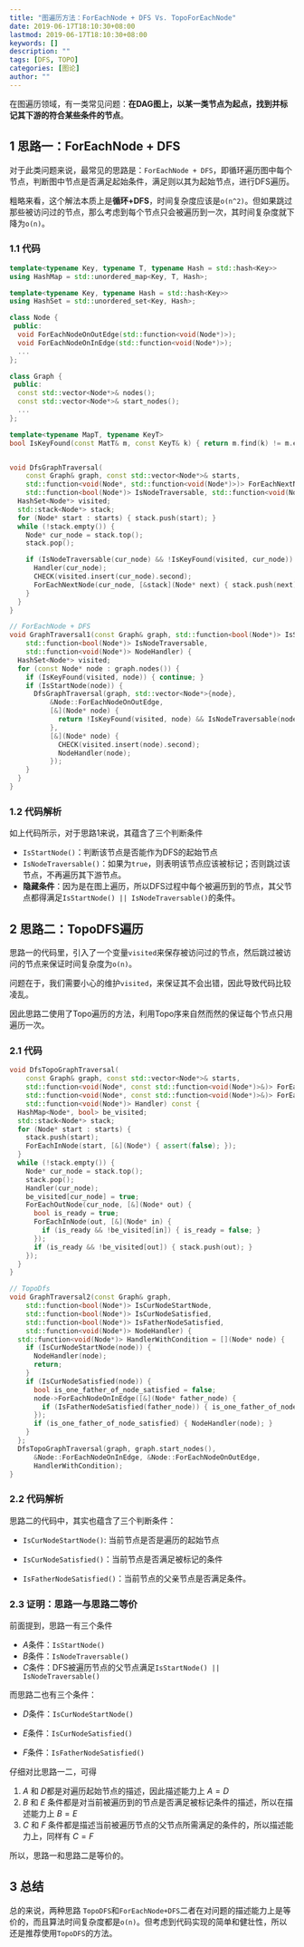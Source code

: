 ```yaml
---
title: "图遍历方法：ForEachNode + DFS Vs. TopoForEachNode"
date: 2019-06-17T18:10:30+08:00
lastmod: 2019-06-17T18:10:30+08:00
keywords: []
description: ""
tags: [DFS, TOPO]
categories: [图论]
author: ""
---
```


在图遍历领域，有一类常见问题：**在DAG图上，以某一类节点为起点，找到并标记其下游的符合某些条件的节点**。

## 1 思路一：ForEachNode + DFS

对于此类问题来说，最常见的思路是：`ForEachNode + DFS`，即循环遍历图中每个节点，判断图中节点是否满足起始条件，满足则以其为起始节点，进行DFS遍历。

粗略来看，这个解法本质上是**循环+DFS**，时间复杂度应该是`o(n^2)`。但如果跳过那些被访问过的节点，那么考虑到每个节点只会被遍历到一次，其时间复杂度就下降为`o(n)`。

### 1.1 代码

``` cpp
template<typename Key, typename T, typename Hash = std::hash<Key>>
using HashMap = std::unordered_map<Key, T, Hash>;

template<typename Key, typename Hash = std::hash<Key>>
using HashSet = std::unordered_set<Key, Hash>;

class Node {
 public:
  void ForEachNodeOnOutEdge(std::function<void(Node*)>);
  void ForEachNodeOnInEdge(std::function<void(Node*)>);
  ... 
};

class Graph {
 public:
  const std::vector<Node*>& nodes();
  const std::vector<Node*>& start_nodes();
  ... 
};

template<typename MapT, typename KeyT>
bool IsKeyFound(const MatT& m, const KeyT& k) { return m.find(k) != m.end(); }


void DfsGraphTraversal(
    const Graph& graph, const std::vector<Node*>& starts,
    std::function<void(Node*, std::function<void(Node*)>)> ForEachNextNode,
    std::function<bool(Node*)> IsNodeTraversable, std::function<void(Node*)> Handler) {
  HashSet<Node*> visited;
  std::stack<Node*> stack;
  for (Node* start : starts) { stack.push(start); }
  while (!stack.empty()) {
    Node* cur_node = stack.top();
    stack.pop();

    if (IsNodeTraversable(cur_node) && !IsKeyFound(visited, cur_node)) {
      Handler(cur_node);
      CHECK(visited.insert(cur_node).second);
      ForEachNextNode(cur_node, [&stack](Node* next) { stack.push(next); });-
    }
  }
}

// ForEachNode + DFS
void GraphTraversal1(const Graph& graph, std::function<bool(Node*)> IsStartNode,-
    std::function<bool(Node*)> IsNodeTraversable,
    std::function<void(Node*)> NodeHandler) {
  HashSet<Node*> visited;
  for (const Node* node : graph.nodes()) {
    if (IsKeyFound(visited, node)) { continue; }
    if (IsStartNode(node)) {
      DfsGraphTraversal(graph, std::vector<Node*>{node},
          &Node::ForEachNodeOnOutEdge,
          [&](Node* node) {
            return !IsKeyFound(visited, node) && IsNodeTraversable(node);
          },
          [&](Node* node) {
            CHECK(visited.insert(node).second);
            NodeHandler(node);
          }); 
    } 
  }
}
```

### 1.2 代码解析

如上代码所示，对于思路1来说，其蕴含了三个判断条件

- `IsStartNode()`：判断该节点是否能作为DFS的起始节点
- `IsNodeTraversable()`：如果为`true`，则表明该节点应该被标记；否则跳过该节点，不再遍历其下游节点。
- **隐藏条件**：因为是在图上遍历，所以DFS过程中每个被遍历到的节点，其父节点都得满足`IsStartNode() || IsNodeTraversable()`的条件。

## 2 思路二：TopoDFS遍历

思路一的代码里，引入了一个变量`visited`来保存被访问过的节点，然后跳过被访问的节点来保证时间复杂度为`o(n)`。

问题在于，我们需要小心的维护`visited`，来保证其不会出错，因此导致代码比较凌乱。

因此思路二使用了Topo遍历的方法，利用Topo序来自然而然的保证每个节点只用遍历一次。

### 2.1 代码

``` cpp
void DfsTopoGraphTraversal(
    const Graph& graph, const std::vector<Node*>& starts,
    std::function<void(Node*, const std::function<void(Node*)>&)> ForEachInNode,
    std::function<void(Node*, const std::function<void(Node*)>&)> ForEachOutNode,
    std::function<void(Node*)> Handler) const {
  HashMap<Node*, bool> be_visited;
  std::stack<Node*> stack;
  for (Node* start : starts) {
    stack.push(start);
    ForEachInNode(start, [&](Node*) { assert(false); }); 
  }
  while (!stack.empty()) {
    Node* cur_node = stack.top();
    stack.pop();
    Handler(cur_node);
    be_visited[cur_node] = true;
    ForEachOutNode(cur_node, [&](Node* out) {
      bool is_ready = true;
      ForEachInNode(out, [&](Node* in) {
        if (is_ready && !be_visited[in]) { is_ready = false; }
      }); 
      if (is_ready && !be_visited[out]) { stack.push(out); }
    }); 
  }
}

// TopoDfs
void GraphTraversal2(const Graph& graph, 
    std::function<bool(Node*)> IsCurNodeStartNode,
    std::function<bool(Node*)> IsCurNodeSatisfied,
    std::function<bool(Node*)> IsFatherNodeSatisfied,
    std::function<void(Node*)> NodeHandler) {
  std::function<void(Node*)> HandlerWithCondition = [](Node* node) {
    if (IsCurNodeStartNode(node)) { 
      NodeHandler(node);
      return;
    }
    if (IsCurNodeSatisfied(node)) {
      bool is_one_father_of_node_satisfied = false;
      node->ForEachNodeOnInEdge([&](Node* father_node) {
        if (IsFatherNodeSatisfied(father_node)) { is_one_father_of_node_satisfied = true; }
      }); 
      if (is_one_father_of_node_satisfied) { NodeHandler(node); }
    } 
  };
  DfsTopoGraphTraversal(graph, graph.start_nodes(),
      &Node::ForEachNodeOnInEdge, &Node::ForEachNodeOnOutEdge,
      HandlerWithCondition);
}
```

### 2.2 代码解析

思路二的代码中，其实也蕴含了三个判断条件：

- `IsCurNodeStartNode()`: 当前节点是否是遍历的起始节点

- `IsCurNodeSatisfied()`：当前节点是否满足被标记的条件

- `IsFatherNodeSatisfied()`：当前节点的父亲节点是否满足条件。

### 2.3 证明：思路一与思路二等价

前面提到，思路一有三个条件

- $A$条件：`IsStartNode()`
- $B$条件：`IsNodeTraversable()`
- $C$条件：DFS被遍历节点的父节点满足`IsStartNode() || IsNodeTraversable()`

而思路二也有三个条件：

- $D$条件：`IsCurNodeStartNode()`

- $E$条件：`IsCurNodeSatisfied()`
- $F$条件：`IsFatherNodeSatisfied()`



仔细对比思路一二，可得

1. $A​$ 和 $D​$ 都是对遍历起始节点的描述，因此描述能力上 $A=D​$
2. $B$ 和 $E$ 条件都是对当前被遍历到的节点是否满足被标记条件的描述，所以在描述能力上 $B=E$
3. $C$ 和 $F$ 条件都是描述当前被遍历节点的父节点所需满足的条件的，所以描述能力上，同样有 $C=F$

所以，思路一和思路二是等价的。



## 3 总结

总的来说，两种思路 `TopoDFS`和`ForEachNode+DFS`二者在对问题的描述能力上是等价的，而且算法时间复杂度都是`o(n)`。但考虑到代码实现的简单和健壮性，所以还是推荐使用`TopoDFS`的方法。